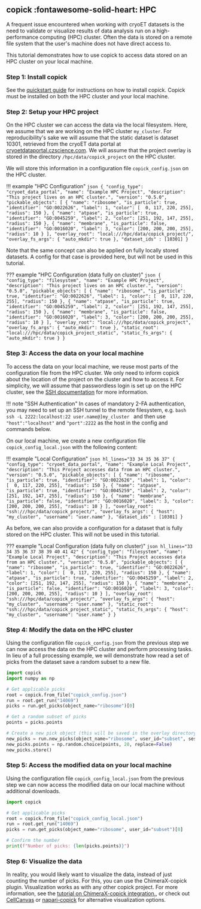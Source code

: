 ## copick :fontawesome-solid-heart: HPC

A frequent issue encountered when working with cryoET datasets is the need to validate or visualize results of data
analysis run on a high-performance computing (HPC) cluster. Often the data is stored on a remote file system that the
user's machine does not have direct access to.

This tutorial demonstrates how to use copick to access data stored on an HPC cluster on your local machine.


### Step 1: Install copick

See the [quickstart guide](../../quickstart.md) for instructions on how to install copick. Copick must be installed
on both the HPC cluster and your local machine.


### Step 2: Setup your HPC project

On the HPC cluster we can access the data via the local filesystem. Here, we assume that we are working on the HPC
cluster `my_cluster`. For reproducibility's sake we will assume that the static dataset is dataset 10301, retrieved from
the cryoET data portal at [cryoetdataportal.czscience.com](https://cryoetdataportal.czscience.com/datasets/10301). We
will assume that the project overlay is stored in the directory `/hpc/data/copick_project` on the HPC cluster.

We will store this information in a configuration file `copick_config.json` on the HPC cluster.

!!! example "HPC Configuration"
    ```json
    {
        "config_type": "cryoet_data_portal",
        "name": "Example HPC Project",
        "description": "This project lives on an HPC cluster.",
        "version": "0.5.0",
        "pickable_objects": [
            {
                "name": "ribosome",
                "is_particle": true,
                "identifier": "GO:0022626",
                "label": 1,
                "color": [  0, 117, 220, 255],
                "radius": 150
            },
            {
                "name": "atpase",
                "is_particle": true,
                "identifier": "GO:0045259",
                "label": 2,
                "color": [251, 192, 147, 255],
                "radius": 150
            },
            {
                "name": "membrane",
                "is_particle": false,
                "identifier": "GO:0016020",
                "label": 3,
                "color": [200, 200, 200, 255],
                "radius": 10
            }
        ],
        "overlay_root": "local:///hpc/data/copick_project/",
        "overlay_fs_args": {
            "auto_mkdir": true
        },
        "dataset_ids" : [10301]
    }
    ```

Note that the same concept can also be applied on fully locally stored datasets. A config for that case is provided
here, but will not be used in this tutorial.

??? example "HPC Configuration (data fully on cluster)"
    ```json
    {
        "config_type": "filesystem",
        "name": "Example HPC Project",
        "description": "This project lives on an HPC cluster.",
        "version": "0.5.0",
        "pickable_objects": [
            {
                "name": "ribosome",
                "is_particle": true,
                "identifier": "GO:0022626",
                "label": 1,
                "color": [  0, 117, 220, 255],
                "radius": 150
            },
            {
                "name": "atpase",
                "is_particle": true,
                "identifier": "GO:0045259",
                "label": 2,
                "color": [251, 192, 147, 255],
                "radius": 150
            },
            {
                "name": "membrane",
                "is_particle": false,
                "identifier": "GO:0016020",
                "label": 3,
                "color": [200, 200, 200, 255],
                "radius": 10
            }
        ],
        "overlay_root": "local:///hpc/data/copick_project",
        "overlay_fs_args": {
            "auto_mkdir": true
        },
        "static_root": "local:///hpc/data/copick_project_static",
        "static_fs_args": {
            "auto_mkdir": true
        }
    }
    ```

### Step 3: Access the data on your local machine

To access the data on your local machine, we reuse most parts of the configuration file from the HPC cluster. We only
need to inform copick about the location of the project on the cluster and how to access it. For simplicity, we will
assume that passwordless login is set up on the HPC cluster, see the [SSH documentation](https://www.ssh.com/ssh/copy-id)
for more information.

!!! note "SSH Authentication"
    In cases of mandatory 2-FA authentication, you may need to set up an SSH tunnel to the remote filesystem, e.g.
    ```bash
    ssh -L 2222:localhost:22 user.name@]my_cluster
    ```
    and then use `"host":"localhost"` and `"port":2222` as the host in the config and commands below.


On our local machine, we create a new configuration file `copick_config_local.json` with the following content:

!!! example "Local Configuration"
    ```json hl_lines="33 34 35 36 37"
    {
        "config_type": "cryoet_data_portal",
        "name": "Example Local Project",
        "description": "This Project accesses data from an HPC cluster.",
        "version": "0.5.0",
        "pickable_objects": [
            {
                "name": "ribosome",
                "is_particle": true,
                "identifier": "GO:0022626",
                "label": 1,
                "color": [  0, 117, 220, 255],
                "radius": 150
            },
            {
                "name": "atpase",
                "is_particle": true,
                "identifier": "GO:0045259",
                "label": 2,
                "color": [251, 192, 147, 255],
                "radius": 150
            },
            {
                "name": "membrane",
                "is_particle": false,
                "identifier": "GO:0016020",
                "label": 3,
                "color": [200, 200, 200, 255],
                "radius": 10
            }
        ],
        "overlay_root": "ssh:///hpc/data/copick_project/",
        "overlay_fs_args": {
            "host": "my_cluster",
            "username": "user.name"
        },
        "dataset_ids" : [10301]
    }
    ```

As before, we can also provide a configuration for a dataset that is fully stored on the HPC cluster. This will not be
used in this tutorial.

??? example "Local Configuration (data fully on cluster)"
    ```json hl_lines="33 34 35 36 37 38 39 40 41 42"
    {
        "config_type": "filesystem",
        "name": "Example Local Project",
        "description": "This Project accesses data from an HPC cluster.",
        "version": "0.5.0",
        "pickable_objects": [
            {
                "name": "ribosome",
                "is_particle": true,
                "identifier": "GO:0022626",
                "label": 1,
                "color": [  0, 117, 220, 255],
                "radius": 150
            },
            {
                "name": "atpase",
                "is_particle": true,
                "identifier": "GO:0045259",
                "label": 2,
                "color": [251, 192, 147, 255],
                "radius": 150
            },
            {
                "name": "membrane",
                "is_particle": false,
                "identifier": "GO:0016020",
                "label": 3,
                "color": [200, 200, 200, 255],
                "radius": 10
            }
        ],
        "overlay_root": "ssh:///hpc/data/copick_project/",
        "overlay_fs_args": {
            "host": "my_cluster",
            "username": "user.name"
        },
        "static_root": "ssh:///hpc/data/copick_project_static",
        "static_fs_args": {
            "host": "my_cluster",
            "username": "user.name"
        }
    }
    ```


### Step 4: Modify the data on the HPC cluster

Using the configuration file `copick_config.json` from the previous step we can now access the data on the HPC cluster
and perform processing tasks. In lieu of a full processing example, we will demonstrate how read a set of picks from the
dataset save a random subset to a new file.

```python
import copick
import numpy as np

# Get applicable picks
root = copick.from_file("copick_config.json")
run = root.get_run("14069")
picks = run.get_picks(object_name="ribosome")[0]

# Get a random subset of picks
points = picks.points

# Create a new pick object (this will be saved in the overlay directory)
new_picks = run.new_picks(object_name="ribosome", user_id="subset", session_id="0")
new_picks.points = np.random.choice(points, 20, replace=False)
new_picks.store()
```


### Step 5: Access the modified data on your local machine

Using the configuration file `copick_config_local.json` from the previous step we can now access the modified data on
our local machine without additional downloads.

```python
import copick

# Get applicable picks
root = copick.from_file("copick_config_local.json")
run = root.get_run("14069")
picks = run.get_picks(object_name="ribosome", user_id="subset")[0]

# Confirm the number
print(f"Number of picks: {len(picks.points)}")
```


### Step 6: Visualize the data

In reality, you would likely want to visualize the data, instead of just counting the number of picks. For this, you can
use the ChimeraX-copick plugin. Visualization works as with any other copick project. For more information, see the
[tutorial on ChimeraX-copick integration.](chimerax.md), or check out [CellCanvas](../../tools.md#cellcanvas) or
[napari-copick](../../tools.md#napari-copick) for alternative visualization options.
